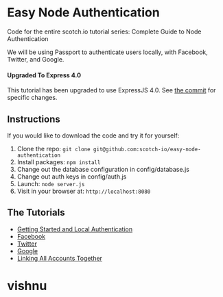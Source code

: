 # Easy Node Authentication

Code for the entire scotch.io tutorial series: Complete Guide to Node Authentication

We will be using Passport to authenticate users locally, with Facebook, Twitter, and Google.

#### Upgraded To Express 4.0
This tutorial has been upgraded to use ExpressJS 4.0. See [the commit](https://github.com/scotch-io/easy-node-authentication/commit/020dea057d5a0664caaeb041b18978237528f9a3) for specific changes.

## Instructions

If you would like to download the code and try it for yourself:

1. Clone the repo: `git clone git@github.com:scotch-io/easy-node-authentication`
2. Install packages: `npm install`
3. Change out the database configuration in config/database.js
4. Change out auth keys in config/auth.js
5. Launch: `node server.js`
6. Visit in your browser at: `http://localhost:8080`

## The Tutorials

- [Getting Started and Local Authentication](http://scotch.io/tutorials/easy-node-authentication-setup-and-local)
- [Facebook](http://scotch.io/tutorials/easy-node-authentication-facebook)
- [Twitter](http://scotch.io/tutorials/easy-node-authentication-twitter)
- [Google](http://scotch.io/tutorials/easy-node-authentication-google)
- [Linking All Accounts Together](http://scotch.io/tutorials/easy-node-authentication-linking-all-accounts-together)
# vishnu
